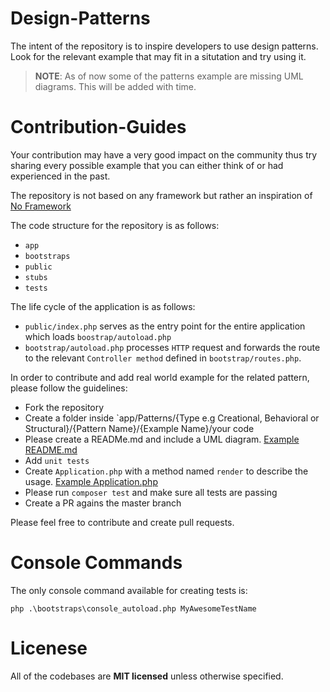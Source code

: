 # Design-Patterns
The intent of the repository is to inspire developers to use design patterns. Look for the relevant example that may fit in a situtation and try using it.

> **NOTE**:
> As of now some of the patterns example are missing UML diagrams. This will be added with time.

# Contribution-Guides
Your contribution may have a very good impact on the community thus try sharing every possible example that you can either think of or had experienced in the past.

The repository is not based on any framework but rather an inspiration of [No Framework](https://github.com/PatrickLouys/no-framework-tutorial)

The code structure for the repository is as follows:
- `app`
- `bootstraps`
- `public`
- `stubs`
- `tests`

The life cycle of the application is as follows:

- `public/index.php` serves as the entry point for the entire application which loads `boostrap/autoload.php`
- `bootstrap/autoload.php` processes `HTTP` request and forwards the route to the relevant `Controller method` defined in `bootstrap/routes.php`. 

In order to contribute and add real world example for the related pattern, please follow the guidelines:
- Fork the repository
- Create a folder inside `app/Patterns/{Type e.g Creational, Behavioral or Structural}/{Pattern Name}/{Example Name}/your code
- Please create a READMe.md and include a UML diagram. [Example README.md](https://github.com/basherr/PHP-Design-Patterns/tree/master/app/Patterns/Creational/AbstractPattern/TvManufacturer)
- Add `unit tests`
- Create `Application.php` with a method named `render` to describe the usage. [Example Application.php](https://github.com/basherr/PHP-Design-Patterns/blob/master/app/Patterns/Creational/AbstractPattern/TvManufacturer/Application.php)
- Please run `composer test` and make sure all tests are passing
- Create a PR agains the master branch

Please feel free to contribute and create pull requests.

# Console Commands
The only console command available for creating tests is:

`php .\bootstraps\console_autoload.php MyAwesomeTestName`

# Licenese
All of the codebases are **MIT licensed** unless otherwise specified.

